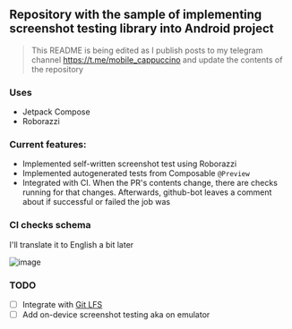 ## Repository with the sample of implementing screenshot testing library into Android project

> This README is being edited as I publish posts to my telegram channel https://t.me/mobile_cappuccino and update the contents of the repository

### Uses
- Jetpack Compose
- Roborazzi

### Current features:
- Implemented self-written screenshot test using Roborazzi
- Implemented autogenerated tests from Composable `@Preview`
- Integrated with CI. When the PR's contents change, there are checks running for that changes. Afterwards, github-bot leaves a comment about if successful or failed the job was

### CI checks schema
I'll translate it to English a bit later

![image](https://github.com/user-attachments/assets/2ade982e-3e71-45e3-acd8-54ef3048db3a)

### TODO
- [ ] Integrate with [Git LFS](https://git-lfs.com/)
- [ ] Add on-device screenshot testing aka on emulator
